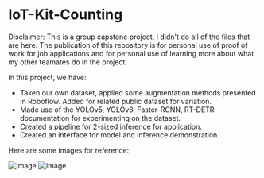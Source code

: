 # IoT-Kit-Counting

Disclaimer: This is a group capstone project. I didn't do all of the files that are here. The publication of this repository is for personal use of proof of work for job applications and for personal use of learning more about what my other teamates do in the project.

In this project, we have:
- Taken our own dataset, applied some augmentation methods presented in Roboflow. Added for related public dataset for variation.
- Made use of the YOLOv5, YOLOv8, Faster-RCNN, RT-DETR documentation for experimenting on the dataset.
- Created a pipeline for 2-sized inference for application.
- Created an interface for model and inference demonstration.

Here are some images for reference:

![image](https://github.com/AubrynnReina/IoT-Kit-Counting/assets/78487345/ab66ff2b-2a3b-4147-9a36-1bd63b24c783)
![image](https://github.com/AubrynnReina/IoT-Kit-Counting/assets/78487345/9dde17e8-c558-4309-a7f3-830158c3f597)

